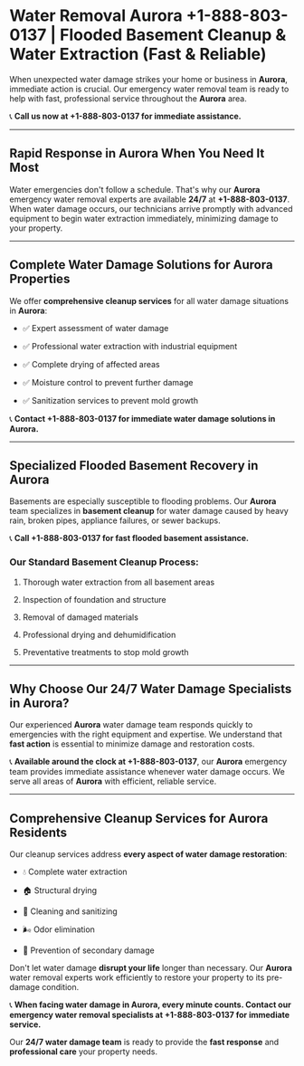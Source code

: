 # Water Removal Aurora +1-888-803-0137 | Flooded Basement Cleanup & Water Extraction (Fast & Reliable)

When unexpected water damage strikes your home or business in **Aurora**, immediate action is crucial. Our emergency water removal team is ready to help with fast, professional service throughout the **Aurora** area. 

📞 **Call us now at +1-888-803-0137 for immediate assistance.**

---

## Rapid Response in Aurora When You Need It Most

Water emergencies don't follow a schedule. That's why our **Aurora** emergency water removal experts are available **24/7** at **+1-888-803-0137**. When water damage occurs, our technicians arrive promptly with advanced equipment to begin water extraction immediately, minimizing damage to your property.

---

## Complete Water Damage Solutions for Aurora Properties

We offer **comprehensive cleanup services** for all water damage situations in **Aurora**:

- ✅ Expert assessment of water damage  
- ✅ Professional water extraction with industrial equipment  
- ✅ Complete drying of affected areas  
- ✅ Moisture control to prevent further damage  
- ✅ Sanitization services to prevent mold growth  

📞 **Contact +1-888-803-0137 for immediate water damage solutions in Aurora.**

---

## Specialized Flooded Basement Recovery in Aurora

Basements are especially susceptible to flooding problems. Our **Aurora** team specializes in **basement cleanup** for water damage caused by heavy rain, broken pipes, appliance failures, or sewer backups. 

📞 **Call +1-888-803-0137 for fast flooded basement assistance.**

### Our Standard Basement Cleanup Process:
1. Thorough water extraction from all basement areas  
2. Inspection of foundation and structure  
3. Removal of damaged materials  
4. Professional drying and dehumidification  
5. Preventative treatments to stop mold growth  

---

## Why Choose Our 24/7 Water Damage Specialists in Aurora?

Our experienced **Aurora** water damage team responds quickly to emergencies with the right equipment and expertise. We understand that **fast action** is essential to minimize damage and restoration costs.

📞 **Available around the clock at +1-888-803-0137**, our **Aurora** emergency team provides immediate assistance whenever water damage occurs. We serve all areas of **Aurora** with efficient, reliable service.

---

## Comprehensive Cleanup Services for Aurora Residents

Our cleanup services address **every aspect of water damage restoration**:

- 💧 Complete water extraction  
- 🏠 Structural drying  
- 🧼 Cleaning and sanitizing  
- 🌬️ Odor elimination  
- 🚫 Prevention of secondary damage  

Don't let water damage **disrupt your life** longer than necessary. Our **Aurora** water removal experts work efficiently to restore your property to its pre-damage condition.

📞 **When facing water damage in Aurora, every minute counts. Contact our emergency water removal specialists at +1-888-803-0137 for immediate service.**

Our **24/7 water damage team** is ready to provide the **fast response** and **professional care** your property needs.